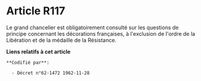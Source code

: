 # Article R117

Le grand chancelier est obligatoirement consulté sur les questions de principe concernant les décorations françaises, à
l'exclusion de l'ordre de la Libération et de la médaille de la Résistance.

**Liens relatifs à cet article**

	**Codifié par**:

	  - Décret n°62-1472 1962-11-28
